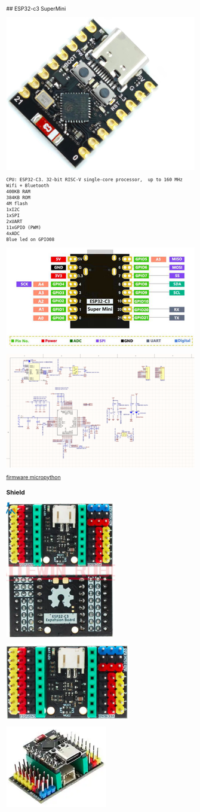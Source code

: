 ## ESP32-c3 SuperMini

![](./images/ESP32-C3-Supermini.png)

    CPU: ESP32-C3. 32-bit RISC-V single-core processor,  up to 160 MHz
    Wifi + Bluetooth
    400KB RAM
    384KB ROM
    4M flash
    1xI2C
    1xSPI
    2xUART
    11xGPIO (PWM)
    4xADC
    Blue led on GPIO08

![](./images/ESP32-C3-SuperMIini-pinout.png)

![](./images/esp32-c3-supermini-schema.webp)

[firmware micropython](https://micropython.org/download/ESP32_GENERIC_C3/)

### Shield

![](./images/esp32-c3-supermini-shield.png)

![](./images/esp32-c3-supermini-shield2.png)

![](./images/ESP32-c3-supermini-with-shield.png)
